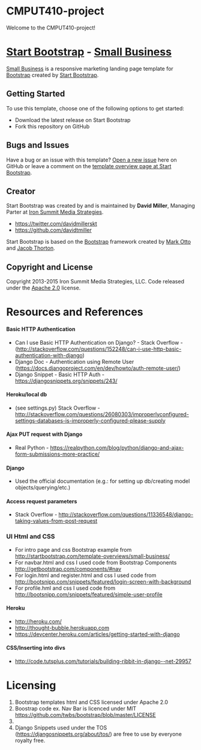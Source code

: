 # CMPUT410-project
Welcome to the CMPUT410-project!

# [Start Bootstrap](http://startbootstrap.com/) - [Small Business](http://startbootstrap.com/template-overviews/small-business/)

[Small Business](http://startbootstrap.com/template-overviews/small-business/) is a responsive marketing landing page template for [Bootstrap](http://getbootstrap.com/) created by [Start Bootstrap](http://startbootstrap.com/).

## Getting Started

To use this template, choose one of the following options to get started:
* Download the latest release on Start Bootstrap
* Fork this repository on GitHub

## Bugs and Issues

Have a bug or an issue with this template? [Open a new issue](https://github.com/IronSummitMedia/startbootstrap-small-business/issues) here on GitHub or leave a comment on the [template overview page at Start Bootstrap](http://startbootstrap.com/template-overviews/small-business/).

## Creator

Start Bootstrap was created by and is maintained by **David Miller**, Managing Parter at [Iron Summit Media Strategies](http://www.ironsummitmedia.com/).

* https://twitter.com/davidmillerskt
* https://github.com/davidtmiller

Start Bootstrap is based on the [Bootstrap](http://getbootstrap.com/) framework created by [Mark Otto](https://twitter.com/mdo) and [Jacob Thorton](https://twitter.com/fat).

## Copyright and License

Copyright 2013-2015 Iron Summit Media Strategies, LLC. Code released under the [Apache 2.0](https://github.com/IronSummitMedia/startbootstrap-small-business/blob/gh-pages/LICENSE) license.


Resources and References
====

#### Basic HTTP Authentication

* Can I use Basic HTTP Authentication on Django? - Stack Overflow - (http://stackoverflow.com/questions/152248/can-i-use-http-basic-authentication-with-django)
* Django Doc - Authentication using Remote User (https://docs.djangoproject.com/en/dev/howto/auth-remote-user/)
* Django Snippet - Basic HTTP Auth - https://djangosnippets.org/snippets/243/


#### Heroku/local db
* (see settings.py) Stack Overflow - http://stackoverflow.com/questions/26080303/improperlyconfigured-settings-databases-is-improperly-configured-please-supply

#### Ajax PUT request with Django
* Real Python - https://realpython.com/blog/python/django-and-ajax-form-submissions-more-practice/

#### Django
* Used the official documentation (e.g.: for setting up db/creating model objects/querying/etc.)


#### Access request parameters
* Stack Overflow - http://stackoverflow.com/questions/11336548/django-taking-values-from-post-request

### UI Html and CSS
* For intro page and css Bootstrap example from http://startbootstrap.com/template-overviews/small-business/ 
* For navbar.html and css I used code from Bootstrap Components http://getbootstrap.com/components/#nav
* For login.html and register.html and css I used code from http://bootsnipp.com/snippets/featured/login-screen-with-background 
* For profile.hml and css I used code from http://bootsnipp.com/snippets/featured/simple-user-profile

#### Heroku
* http://heroku.com/
* http://thought-bubble.herokuapp.com
* https://devcenter.heroku.com/articles/getting-started-with-django

#### CSS/Inserting into divs
* http://code.tutsplus.com/tutorials/building-ribbit-in-django--net-29957



Licensing
===
1. Bootstrap templates html and CSS licensed under Apache 2.0
2. Boostrap code ex. Nav Bar is licenced under MIT https://github.com/twbs/bootstrap/blob/master/LICENSE
3. 
4. Django Snippets used under the TOS (https://djangosnippets.org/about/tos/) are free to use by everyone royalty free.
